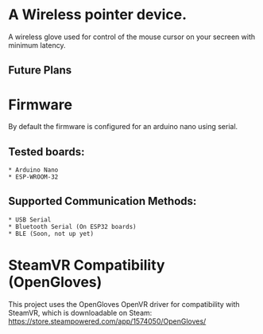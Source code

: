 # A Wireless pointer device.

A wireless glove used for control of the mouse cursor on your secreen with minimum latency.


## Future Plans

# Firmware
By default the firmware is configured for an arduino nano using serial.

## Tested boards:
	* Arduino Nano
	* ESP-WROOM-32

## Supported Communication Methods:
	* USB Serial
	* Bluetooth Serial (On ESP32 boards)
	* BLE (Soon, not up yet)
  
  # SteamVR Compatibility (OpenGloves)
This project uses the OpenGloves OpenVR driver for compatibility with SteamVR, which is downloadable on Steam:  
https://store.steampowered.com/app/1574050/OpenGloves/
